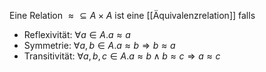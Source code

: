 Eine Relation $\approx \subseteq A \times A$ ist eine [[Äquivalenzrelation]] falls
- Reflexivität: $\forall a \in A . a \approx a$
- Symmetrie: $\forall a, b \in A . a \approx b \Longrightarrow b \approx a$
- Transitivität: $\forall a, b, c \in A . a \approx b \wedge b \approx c \Longrightarrow a \approx c$
